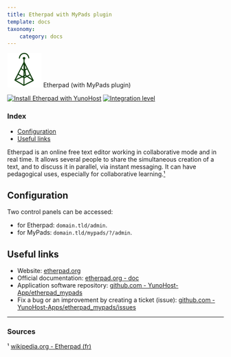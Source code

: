 ```yaml
---
title: Etherpad with MyPads plugin
template: docs
taxonomy:
    category: docs
---
```


<img src="/images/etherpad_mypads_logo.svg" height="80px" alt="Etherpad's logo"> Etherpad (with MyPads plugin)

[![Install Etherpad with YunoHost](https://install-app.yunohost.org/install-with-yunohost.png)](https://install-app.yunohost.org/?app=etherpad_mypads) [![Integration level](https://dash.yunohost.org/integration/etherpad_mypads.svg)](https://dash.yunohost.org/appci/app/etherpad_mypads)

### Index

- [Configuration](#configuration)
- [Useful links](#useful-links)

Etherpad is an online free text editor working in collaborative mode and in real time. It allows several people to share the simultaneous creation of a text, and to discuss it in parallel, via instant messaging. It can have pedagogical uses, especially for collaborative learning.[¹](#sources)

## Configuration

Two control panels can be accessed:
  + for Etherpad: `domain.tld/admin`.
  + for MyPads: `domain.tld/mypads/?/admin`.

## Useful links

+ Website: [etherpad.org](https://etherpad.org/)
+ Official documentation: [etherpad.org - doc](https://etherpad.org/doc/v1.8.4/)
+ Application software repository: [github.com - YunoHost-App/etherpad_mypads](https://github.com/YunoHost-Apps/etherpad_mypads_ynh)
+ Fix a bug or an improvement by creating a ticket (issue): [github.com - YunoHost-Apps/etherpad_mypads/issues](https://github.com/YunoHost-Apps/etherpad_mypads_ynh/issues)

------

### Sources

¹ [wikipedia.org - Etherpad (fr)](https://fr.wikipedia.org/wiki/Etherpad)
